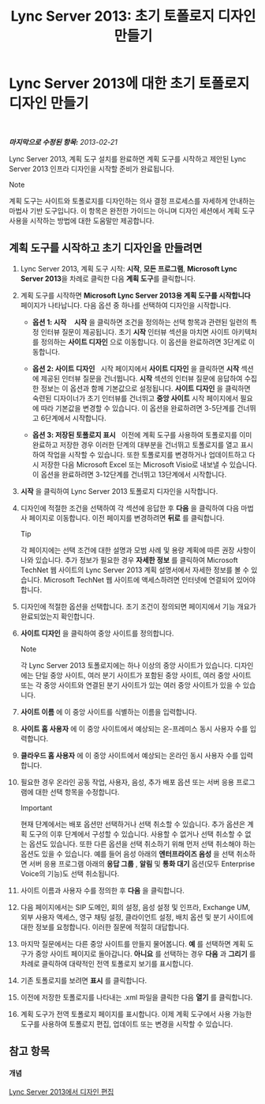 ﻿---
title: 'Lync Server 2013: 초기 토폴로지 디자인 만들기'
TOCTitle: 초기 디자인 만들기
ms:assetid: f3131153-de14-41be-b1e6-7d4bb0191af1
ms:mtpsurl: https://technet.microsoft.com/ko-kr/library/Gg615047(v=OCS.15)
ms:contentKeyID: 52056989
ms.date: 08/24/2015
mtps_version: v=OCS.15
ms.translationtype: HT
---

# Lync Server 2013에 대한 초기 토폴로지 디자인 만들기

 

_**마지막으로 수정된 항목:** 2013-02-21_

Lync Server 2013, 계획 도구 설치를 완료하면 계획 도구를 시작하고 제안된 Lync Server 2013 인프라 디자인을 시작할 준비가 완료됩니다.


> [!NOTE]
> 계획 도구는 사이트와 토폴로지를 디자인하는 의사 결정 프로세스를 자세하게 안내하는 마법사 기반 도구입니다. 이 항목은 완전한 가이드는 아니며 디자인 세션에서 계획 도구 사용을 시작하는 방법에 대한 도움말만 제공합니다.



## 계획 도구를 시작하고 초기 디자인을 만들려면

1.  Lync Server 2013, 계획 도구 시작: **시작**, **모든 프로그램**, **Microsoft Lync Server 2013**을 차례로 클릭한 다음 **계획 도구**를 클릭합니다.

2.  계획 도구를 시작하면 **Microsoft Lync Server 2013용 계획 도구를 시작합니다** 페이지가 나타납니다. 다음 옵션 중 하나를 선택하여 디자인을 시작합니다.
    
      - **옵션 1: 시작**    **시작** 을 클릭하면 조건을 정의하는 선택 항목과 관련된 일련의 특정 인터뷰 질문이 제공됩니다. 초기 **시작** 인터뷰 섹션을 마치면 사이트 아키텍처를 정의하는 **사이트 디자인** 으로 이동합니다. 이 옵션을 완료하려면 3단계로 이동합니다.
    
      - **옵션 2: 사이트 디자인**   시작 페이지에서 **사이트 디자인** 을 클릭하면 **시작** 섹션에 제공된 인터뷰 질문을 건너뜁니다. **시작** 섹션의 인터뷰 질문에 응답하여 수집한 정보는 이 옵션과 함께 기본값으로 설정됩니다. **사이트 디자인** 을 클릭하면 숙련된 디자이너가 초기 인터뷰를 건너뛰고 **중앙 사이트** 시작 페이지에서 필요에 따라 기본값을 변경할 수 있습니다. 이 옵션을 완료하려면 3-5단계를 건너뛰고 6단계에서 시작합니다.
    
      - **옵션 3: 저장된 토폴로지 표시**   이전에 계획 도구를 사용하여 토폴로지를 이미 완료하고 저장한 경우 이러한 단계의 대부분을 건너뛰고 토폴로지를 열고 표시하여 작업을 시작할 수 있습니다. 또한 토폴로지를 변경하거나 업데이트하고 다시 저장한 다음 Microsoft Excel 또는 Microsoft Visio로 내보낼 수 있습니다. 이 옵션을 완료하려면 3-12단계를 건너뛰고 13단계에서 시작합니다.

3.  **시작** 을 클릭하여 Lync Server 2013 토폴로지 디자인을 시작합니다.

4.  디자인에 적절한 조건을 선택하여 각 섹션에 응답한 후 **다음** 을 클릭하여 다음 마법사 페이지로 이동합니다. 이전 페이지를 변경하려면 **뒤로** 를 클릭합니다.
    

    > [!TIP]
    > 각 페이지에는 선택 조건에 대한 설명과 모범 사례 및 용량 계획에 따른 권장 사항이 나와 있습니다. 추가 정보가 필요한 경우 <STRONG>자세한 정보</STRONG> 를 클릭하여 Microsoft TechNet 웹 사이트의 Lync Server 2013 계획 설명서에서 자세한 정보를 볼 수 있습니다. Microsoft TechNet 웹 사이트에 액세스하려면 인터넷에 연결되어 있어야 합니다.



5.  디자인에 적절한 옵션을 선택합니다. 초기 조건이 정의되면 페이지에서 기능 개요가 완료되었는지 확인합니다.

6.  **사이트 디자인** 을 클릭하여 중앙 사이트를 정의합니다.
    

    > [!NOTE]
    > 각 Lync Server 2013 토폴로지에는 하나 이상의 중앙 사이트가 있습니다. 디자인에는 단일 중앙 사이트, 여러 분기 사이트가 포함된 중앙 사이트, 여러 중앙 사이트 또는 각 중앙 사이트와 연결된 분기 사이트가 있는 여러 중앙 사이트가 있을 수 있습니다.



7.  **사이트 이름** 에 이 중앙 사이트를 식별하는 이름을 입력합니다.

8.  **사이트 홈 사용자** 에 이 중앙 사이트에서 예상되는 온-프레미스 동시 사용자 수를 입력합니다.

9.  **클라우드 홈 사용자** 에 이 중앙 사이트에서 예상되는 온라인 동시 사용자 수를 입력합니다.

10. 필요한 경우 온라인 공동 작업, 사용자, 음성, 추가 배포 옵션 또는 서버 응용 프로그램에 대한 선택 항목을 수정합니다.
    

    > [!IMPORTANT]
    > 현재 단계에서는 배포 옵션만 선택하거나 선택 취소할 수 있습니다. 추가 옵션은 계획 도구의 이후 단계에서 구성할 수 있습니다. 사용할 수 없거나 선택 취소할 수 없는 옵션도 있습니다. 또한 다른 옵션을 선택 취소하기 위해 먼저 선택 취소해야 하는 옵션도 있을 수 있습니다. 예를 들어 음성 아래의 <STRONG>엔터프라이즈 음성</STRONG> 을 선택 취소하면 서버 응용 프로그램 아래의 <STRONG>응답 그룹</STRONG> , <STRONG>알림</STRONG> 및 <STRONG>통화 대기</STRONG> 옵션(모두 Enterprise Voice의 기능)도 선택 취소됩니다.



11. 사이트 이름과 사용자 수를 정의한 후 **다음** 을 클릭합니다.

12. 다음 페이지에서는 SIP 도메인, 회의 설정, 음성 설정 및 인프라, Exchange UM, 외부 사용자 액세스, 영구 채팅 설정, 클라이언트 설정, 배치 옵션 및 분기 사이트에 대한 정보를 요청합니다. 이러한 질문에 적절히 대답합니다.

13. 마지막 질문에서는 다른 중앙 사이트를 만들지 물어봅니다. **예** 를 선택하면 계획 도구가 중앙 사이트 페이지로 돌아갑니다. **아니요** 를 선택하는 경우 **다음** 과 **그리기** 를 차례로 클릭하여 대략적인 전역 토폴로지 보기를 표시합니다.

14. 기존 토폴로지를 보려면 **표시** 를 클릭합니다.

15. 이전에 저장한 토폴로지를 나타내는 .xml 파일을 클릭한 다음 **열기** 를 클릭합니다.

16. 계획 도구가 전역 토폴로지 페이지를 표시합니다. 이제 계획 도구에서 사용 가능한 도구를 사용하여 토폴로지 편집, 업데이트 또는 변경을 시작할 수 있습니다.

## 참고 항목

#### 개념

[Lync Server 2013에서 디자인 편집](lync-server-2013-editing-the-design.md)

